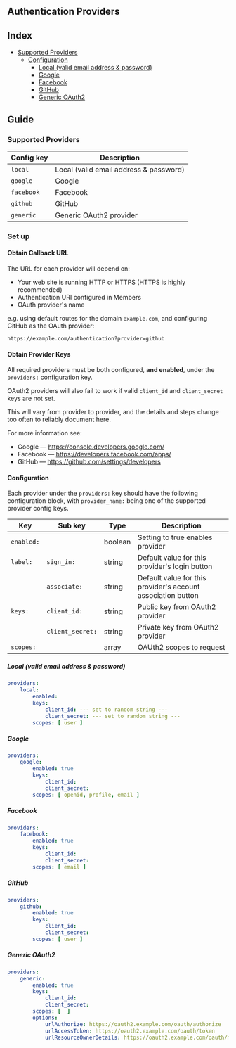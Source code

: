 Authentication Providers
------------------------

## Index 
  * [Supported Providers](#supported-providers)
    * [Configuration](#configuration)
      * [Local (valid email address & password)](#local-valid-email-address--password)
      * [Google](#google)
      * [Facebook](#facebook)
      * [GitHub](#github)
      * [Generic OAuth2](#generic-oauth2)


## Guide


### Supported Providers

| Config key | Description                            |
|------------|----------------------------------------|
| `local`    | Local (valid email address & password) |
| `google`   | Google                                 |
| `facebook` | Facebook                               |
| `github`   | GitHub                                 |
| `generic`  | Generic OAuth2 provider                |


### Set up

#### Obtain Callback URL

The URL for each provider will depend on:
  * Your web site is running HTTP or HTTPS (HTTPS is highly recommended)
  * Authentication URI configured in Members
  * OAuth provider's name 

e.g. using default routes for the domain `example.com`, and configuring
GitHub as the OAuth provider:

```
https://example.com/authentication?provider=github
```

#### Obtain Provider Keys

All required providers must be both configured, **and enabled**, under the `providers:`
configuration key.

OAuth2 providers will also fail to work if valid `client_id` and 
`client_secret` keys are not set.

This will vary from provider to provider, and the details and steps change too
often to reliably document here.

For more information see:
  * Google — https://console.developers.google.com/
  * Facebook — https://developers.facebook.com/apps/
  * GitHub — https://github.com/settings/developers

#### Configuration

Each provider under the `providers:` key should have the following 
configuration block, with `provider_name:` being one of the supported provider
config keys.

| Key        | Sub key          | Type    | Description |
|------------|------------------|---------|-------------|
| `enabled:` |                  | boolean | Setting to true enables provider
| `label:`   | `sign_in:`       | string  | Default value for this provider's login button
|            | `associate:`     | string  | Default value for this provider's account association button
| `keys:`    | `client_id:`     | string  | Public key from OAuth2 provider
|            | `client_secret:` | string  | Private key from OAuth2 provider
| `scopes:`  |                  | array   | OAUth2 scopes to request


##### Local (valid email address & password)

```yaml
providers:
    local:
        enabled:
        keys:
            client_id: --- set to random string ---
            client_secret: --- set to random string ---
        scopes: [ user ]
```

##### Google

```yaml
providers:
    google:
        enabled: true
        keys:
            client_id:
            client_secret:
        scopes: [ openid, profile, email ]
```

##### Facebook

```yaml
providers:
    facebook:
        enabled: true
        keys:
            client_id:
            client_secret:
        scopes: [ email ]
```

##### GitHub

```yaml
providers:
    github:
        enabled: true
        keys:
            client_id:
            client_secret:
        scopes: [ user ]
```

##### Generic OAuth2

```yaml
providers:
    generic:
        enabled: true
        keys:
            client_id: 
            client_secret: 
        scopes: [  ]
        options:
            urlAuthorize: https://oauth2.example.com/oauth/authorize
            urlAccessToken: https://oauth2.example.com/oauth/token
            urlResourceOwnerDetails: https://oauth2.example.com/oauth/me
```
